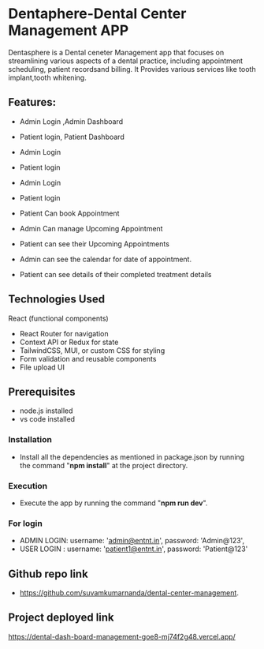 
# Dentaphere-Dental Center Management APP
Dentasphere is a Dental ceneter Management app that focuses on streamlining various aspects of a dental practice, including appointment scheduling, patient recordsand billing. 
It Provides various services like tooth implant,tooth whitening.


## Features:

- Admin Login ,Admin Dashboard
- Patient login, Patient Dashboard

- Admin Login 
- Patient login

- Admin Login 
- Patient login

- Patient Can book Appointment
- Admin Can manage Upcoming Appointment
- Patient can see their Upcoming Appointments
- Admin can see the calendar for date of appointment.
- Patient can see details of  their completed treatment details

## Technologies Used
React (functional components)
- React Router for navigation
- Context API or Redux for state
- TailwindCSS, MUI, or custom CSS for styling
- Form validation and reusable components
- File upload UI
## Prerequisites
- node.js installed
- vs code installed
### Installation
- Install all the dependencies as mentioned in package.json by running the command
         "**npm install**" at the project directory.
### Execution
- Execute the app by running the command "**npm run dev**".
### For login
- ADMIN LOGIN:
        username: 'admin@entnt.in',
        password: 'Admin@123',
- USER LOGIN :
    username: 'patient1@entnt.in',
    password: 'Patient@123'
   
## Github repo link
- https://github.com/suvamkumarnanda/dental-center-management.
## Project deployed link
https://dental-dash-board-management-goe8-mj74f2g48.vercel.app/

